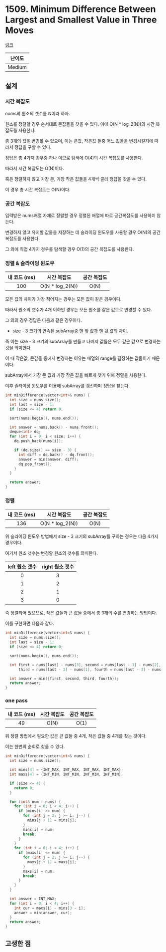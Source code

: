 # 1509. Minimum Difference Between Largest and Smallest Value in Three Moves

[링크](https://leetcode.com/problems/minimum-difference-between-largest-and-smallest-value-in-three-moves/)

| 난이도 |
| :----: |
| Medium |

## 설계

### 시간 복잡도

nums의 원소의 갯수를 N이라 하자.

원소를 정렬할 경우 순서대로 큰값들을 찾을 수 있다. 이에 O(N \* log_2(N))의 시간 복잡도를 사용한다.

총 3개의 값을 변경할 수 있으며, 이는 큰값, 작은값 들중 어느 값들을 변경시킬지에 따라서 정답을 구할 수 있다.

정답은 총 4가지 경우중 하나 이므로 탐색에 O(4)의 시간 복잡도를 사용한다.

따라서 시간 복잡도는 O(N)이다.

혹은 정렬하지 않고 가장 큰, 가장 작은 값들을 4개씩 골라 정답을 찾을 수 있다.

이 경우 총 시간 복잡도는 O(N)이다.

### 공간 복잡도

입력받은 nums배열 자체로 정렬할 경우 정렬된 배열에 따로 공간복잡도를 사용하지 않는다.

변경하지 않고 유지할 값들을 저장하는 데 슬라이딩 윈도우를 사용할 경우 O(N)의 공간 복잡도를 사용한다.

그 외에 직접 4가지 경우를 탐색할 경우 O(1)의 공간 복잡도를 사용한다.

### 정렬 & 슬라이딩 윈도우

| 내 코드 (ms) |   시간 복잡도    | 공간 복잡도 |
| :----------: | :--------------: | :---------: |
|     100      | O(N \* log_2(N)) |    O(N)     |

모든 값의 차이가 가장 적어지는 경우는 모든 값이 같은 경우이다.

따라서 원소의 갯수가 4개 이하인 경우는 모든 원소를 같은 값으로 변경할 수 있다.

그 외의 경우 정답은 다음과 같은 경우이다.

- size - 3 크기의 연속된 subArray중 맨 앞 값과 맨 뒷 값의 차이.

즉 이는 size - 3 크기의 subArray를 만들고 나머지 값들은 모두 같은 값으로 변경하는것을 의미한다.

이 때 작은값, 큰값들 중에서 변경하는 이유는 배열의 range를 결정하는 값들이기 때문이다.

subArray에서 가장 큰 값과 가장 작은 값을 빠르게 찾기 위해 정렬을 사용한다.

이후 슬라이딩 윈도우를 이용해 subArray를 갱신하며 정답을 찾는다.

```cpp
int minDifference(vector<int>& nums) {
  int size = nums.size();
  int last = size - 1;
  if (size <= 4) return 0;

  sort(nums.begin(), nums.end());

  int answer = nums.back() - nums.front();
  deque<int> dq;
  for (int i = 0; i < size; i++) {
    dq.push_back(nums[i]);

    if (dq.size() == size - 3) {
      int diff = dq.back() - dq.front();
      answer = min(answer, diff);
      dq.pop_front();
    }
  }

  return answer;
}
```

### 정렬

| 내 코드 (ms) |   시간 복잡도    | 공간 복잡도 |
| :----------: | :--------------: | :---------: |
|     136      | O(N \* log_2(N)) |    O(N)     |

위 슬라이딩 윈도우 방법에서 size - 3 크기의 subArray를 구하는 경우는 다음 4가지 경우이다.

여기서 원소 갯수는 변경할 원소의 갯수를 의미한다.

| left 원소 갯수 | right 원소 갯수 |
| :------------: | :-------------: |
|       0        |        3        |
|       1        |        2        |
|       2        |        1        |
|       3        |        0        |

즉 정렬되어 있으므로, 작은 값들과 큰 값들 중에서 총 3개의 수를 변경하는 방법이다.

이를 구현하면 다음과 같다.

```cpp
int minDifference(vector<int>& nums) {
  int size = nums.size();
  int last = size - 1;
  if (size <= 4) return 0;

  sort(nums.begin(), nums.end());

  int first = nums[last] - nums[3], second = nums[last - 1] - nums[2],
      third = nums[last - 2] - nums[1], fourth = nums[last - 3] - nums[0];

  int answer = min({first, second, third, fourth});
  return answer;
}
```

### one pass

| 내 코드 (ms) | 시간 복잡도 | 공간 복잡도 |
| :----------: | :---------: | :---------: |
|      49      |    O(N)     |    O(1)     |

위 정렬 방법에서 필요한 값은 큰 값들 중 4개, 작은 값들 중 4개를 찾는 것이다.

이는 한번의 순회로 찾을 수 있다.

```cpp
int minDifference(vector<int>& nums) {
  int size = nums.size();

  int mins[4] = {INT_MAX, INT_MAX, INT_MAX, INT_MAX};
  int maxs[4] = {INT_MIN, INT_MIN, INT_MIN, INT_MIN};

  if (size <= 4) {
    return 0;
  }

  for (int& num : nums) {
    for (int i = 0; i < 4; i++) {
      if (mins[i] >= num) {
        for (int j = 2; j >= i; j--) {
          mins[j + 1] = mins[j];
        }
        mins[i] = num;
        break;
      }
    }
    for (int i = 0; i < 4; i++) {
      if (maxs[i] <= num) {
        for (int j = 2; j >= i; j--) {
          maxs[j + 1] = maxs[j];
        }
        maxs[i] = num;
        break;
      }
    }
  }

  int answer = INT_MAX;
  for (int i = 0; i < 4; i++) {
    int cur = maxs[i] - mins[3 - i];
    answer = min(answer, cur);
  }
  return answer;
}
```

## 고생한 점
